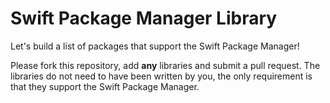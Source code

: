 # Swift Package Manager Library

Let's build a list of packages that support the Swift Package Manager!

Please fork this repository, add **any** libraries and submit a pull request. The libraries do not need to have been written by you, the only requirement is that they support the Swift Package Manager.

